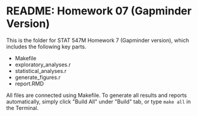 # README: Homework 07 (Gapminder Version)

This is the folder for STAT 547M Homework 7 (Gapminder version), which includes the following key parts.

- Makefile
- exploratory_analyses.r
- statistical_analyses.r
- generate_figures.r
- report.RMD

All files are connected using Makefile. To generate all results and reports automatically, simply click "Build All" under "Build" tab, or type `make all` in the Terminal.

